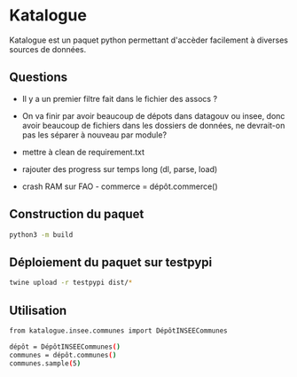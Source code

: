 # Katalogue
Katalogue est un paquet python permettant d'accèder facilement à diverses sources de données. 

## Questions 
- Il y a un premier filtre fait dans le fichier des assocs ? 
- On va finir par avoir beaucoup de dépots dans datagouv ou insee, donc avoir beaucoup de fichiers dans les dossiers de données, ne devrait-on pas les séparer à nouveau par module? 

- mettre à clean de requirement.txt
- rajouter des progress sur temps long (dl, parse, load)
- crash RAM sur FAO - commerce = dépôt.commerce()

## Construction du paquet 

```bash
python3 -m build
```


## Déploiement du paquet sur testpypi

```bash
twine upload -r testpypi dist/*
```

## Utilisation

```bash
from katalogue.insee.communes import DépôtINSEECommunes

dépôt = DépôtINSEECommunes()
communes = dépôt.communes()
communes.sample(5)
```
